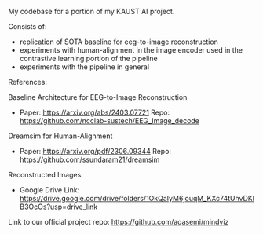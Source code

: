 My codebase for a portion of my KAUST AI project. 

Consists of:
- replication of SOTA baseline for eeg-to-image reconstruction
- experiments with human-alignment in the image encoder used in the contrastive learning portion of the pipeline
- experiments with the pipeline in general 


References:

Baseline Architecture for EEG-to-Image Reconstruction
- Paper: https://arxiv.org/abs/2403.07721 Repo: https://github.com/ncclab-sustech/EEG_Image_decode

Dreamsim for Human-Alignment
- Paper: https://arxiv.org/pdf/2306.09344 Repo: https://github.com/ssundaram21/dreamsim


Reconstructed Images:
- Google Drive Link: https://drive.google.com/drive/folders/1OkQaIyM6jouqM_KXc74tUhvDKlB3OcOs?usp=drive_link


Link to our official project repo: https://github.com/aqasemi/mindviz
